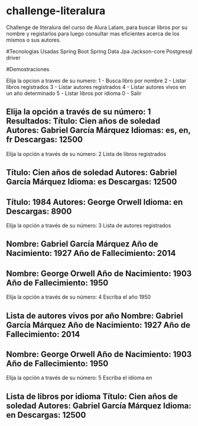 # challenge-literalura
Challenge de literalura del curso de Alura Latam, para buscar libros por su nombre y registarlos para luego consultar mas eficientes acerca de los mismos o sus autores.

#Tecnologias Usadas
Spring Boot
Spring Data Jpa
Jackson-core
Postgresql driver

#Demostraciones

Elija la opcion a traves de su numero:
1 - Busca libro por nombre
2 - Listar libros registrados
3 - Listar autores registrados
4 - Listar autores vivos en un año determinado
5 - Listar libros por idioma
0 - Salir

Elija la opción a través de su número: 1
Resultados:
Título: Cien años de soledad
Autores: Gabriel García Márquez
Idiomas: es, en, fr
Descargas: 12500
----------------------

Elija la opción a través de su número: 2
Lista de libros registrados

Título: Cien años de soledad
Autores: Gabriel García Márquez
Idioma: es
Descargas: 12500
----------------------
Título: 1984
Autores: George Orwell
Idioma: en
Descargas: 8900
----------------------

Elija la opción a través de su número: 3
Lista de autores registrados

Nombre: Gabriel García Márquez
Año de Nacimiento: 1927
Año de Fallecimiento: 2014
----------------------
Nombre: George Orwell
Año de Nacimiento: 1903
Año de Fallecimiento: 1950
----------------------

Elija la opción a través de su número: 4
Escriba el año
1950

Lista de autores vivos por año
Nombre: Gabriel García Márquez
Año de Nacimiento: 1927
Año de Fallecimiento: 2014
----------------------
Nombre: George Orwell
Año de Nacimiento: 1903
Año de Fallecimiento: 1950
----------------------

Elija la opción a través de su número: 5
Escriba el idioma
en

Lista de libros por idioma
Título: Cien años de soledad
Autores: Gabriel García Márquez
Idioma: en
Descargas: 12500
----------------------
